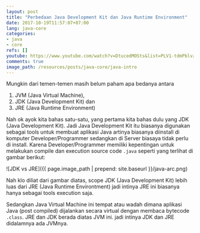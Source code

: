 ```yaml
---
layout: post
title: "Perbedaan Java Development Kit dan Java Runtime Environment"
date: 2017-10-19T11:57:07+07:00
lang: java-core
categories:
- java
- core
refs: []
youtube: https://www.youtube.com/watch?v=DtucedMOSts&list=PLV1-tdmPblvz0NCFYgVQaQEOTWJCjjucO&index=5
comments: true
image_path: /resources/posts/java-core/java-intro
---
```


Mungkin dari temen-temen masih belum paham apa bedanya antara

1. JVM (Java Virtual Machine),
2. JDK (Java Development Kit) dan
3. JRE (Java Runtime Environment)

Nah ok ayok kita bahas satu-satu, yang pertama kita bahas dulu yang JDK (Java Development Kit). Jadi Java Development Kit itu biasanya digunakan sebagai tools untuk membuat aplikasi Java artinya biasanya diinstall di komputer Developer/Programmer sedangkan di Server biasaya tidak perlu di install. Karena Developer/Programmer memiliki kepentingan untuk melakukan compile dan execution source code `.java` seperti yang terlihat di gambar berikut:

![JDK vs JRE]({{ page.image_path | prepend: site.baseurl }}/java-arc.png)

Nah klo diliat dari gambar diatas, scope JDK (Java Development Kit) lebih luas dari JRE (Java Runtime Environtment) jadi intinya JRE ini biasanya hanya sebagai tools execution saja.

Sedangkan Java Virtual Machine ini tempat atau wadah dimana aplikasi Java (post compiled) dijalankan secara virtual dengan membaca bytecode `.class`. JRE dan JDK berada diatas JVM ini. jadi intinya JDK dan JRE didalamnya ada JVMnya.